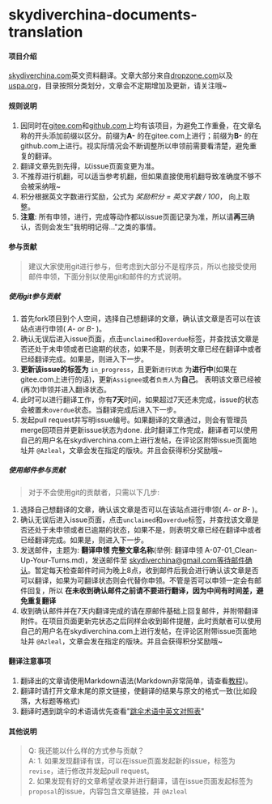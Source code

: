 # skydiverchina-documents-translation

#### 项目介绍
[skydiverchina.com](https://skydiverchina.com)英文资料翻译。文章大部分来自[dropzone.com](http://www.dropzone.com)以及[uspa.org](https://uspa.org/)，目录按照分类划分，文章会不定期增加及更新，请关注哦~

#### 规则说明

1. 因同时在[gitee.com](https://gitee.com/Azleal/skydiverchina-documents-translation)和[github.com](https://github.com/Azleal/skydiverchina-documents-translation)上均有该项目，为避免工作重叠，在文章名称的开头添加前缀以区分。前缀为**A-** 的在gitee.com上进行；前缀为**B-** 的在github.com上进行。视实际情况会不断调整所以申领前需要看清楚，避免重复的翻译。
2. 翻译文章先到先得，以issue页面变更为准。
3. 不推荐进行机翻，可以适当参考机翻，但如果直接使用机翻导致准确度不够不会被采纳哦~
4. 积分根据英文字数进行奖励，公式为 *奖励积分 = 英文字数 / 100*， 向上取整。
5. **注意**: 所有申领，进行，完成等动作都以issue页面记录为准，所以请**再三**确认，否则会发生"我明明记得..."之类的事情。


#### 参与贡献
> 建议大家使用git进行参与，但考虑到大部分不是程序员，所以也接受使用邮件申领，下面分别以使用git和邮件的方式说明。

##### 使用git参与贡献
1. 首先fork项目到个人空间，选择自己想翻译的文章，确认该文章是否可以在该站点进行申领( *A- or B-* )。
2. 确认无误后进入issue页面，点击```unclaimed```和```overdue```标签，并查找该文章是否还处于未申领或者已逾期的状态，如果不是，则表明文章已经在翻译中或者已经翻译完成。如果是，则进入下一步。
3. **更新该issue的标签为** ```in_progress```，且更新```进行状态``` 为**进行中**(如果在gitee.com上进行的话)，更新```Assignee```或者```负责人```为**自己**。 表明该文章已经被(再次)申领并进入翻译状态。
4. 此时可以进行翻译工作，你有**7天**时间，如果超过7天还未完成，issue的状态会被置未```overdue```状态。当翻译完成后进入下一步。
5. 发起pull request并写明issue编号。如果翻译的文章通过，则会有管理员merge回项目并更新issue状态为done. 此时翻译工作完成，翻译者可以使用自己的用户名在skydiverchina.com上进行发帖，在评论区附带issue页面地址并 ```@Azleal```，文章会发在指定的版块。并且会获得积分奖励哦~
##### 使用邮件参与贡献
>对于不会使用git的贡献者，只需以下几步:
1. 选择自己想翻译的文章，确认该文章是否可以在该站点进行申领( *A- or B-* )。
2. 确认无误后进入issue页面，点击```unclaimed```和```overdue```标签，并查找该文章是否还处于未申领或者已逾期的状态，如果不是，则表明文章已经在翻译中或者已经翻译完成。如果是，则进入下一步。
3. 发送邮件，主题为: **翻译申领  完整文章名称**(举例: 翻译申领  A-07-01_Clean-Up-Your-Turns.md)，发送邮件至 skydiverchina@gmail.com等待邮件确认。暂定每天检查邮件时间为晚上8点，收到邮件后我会进行确认该文章是否可以翻译，如果为可翻译状态则会代替你申领。不管是否可以申领一定会有邮件回复，所以 **在未收到确认邮件之前请不要进行翻译，因为中间有时间差，避免重复翻译**
4. 收到确认邮件并在7天内翻译完成的请在原邮件基础上回复邮件，并附带翻译附件。在项目页面更新完状态之后同样会收到邮件提醒，此时贡献者可以使用自己的用户名在skydiverchina.com上进行发帖，在评论区附带issue页面地址并 ```@Azleal```，文章会发在指定的版块。并且会获得积分奖励哦~


#### 翻译注意事项
1. 翻译出的文章请使用Markdown语法(Markdown非常简单，请查看[教程](https://skydiverchina.com/guide/markdown))。
2. 翻译时请打开文章末尾的原文链接，使翻译的结果与原文的格式一致(比如段落，大标题等格式)
3. 翻译时遇到跳伞的术语请优先查看"[跳伞术语中英文对照表](跳伞术语中英文对照表.md)"

#### 其他说明
> Q: 我还能以什么样的方式参与贡献？\
> A:  1. 如果发现翻译有误，可以在issue页面发起新的issue，标签为```revise```，进行修改并发起pull request。\
>       2. 如果发现有好的文章希望收录并进行翻译，请在issue页面发起标签为```proposal```的issue，内容包含文章链接，并 ```@Azleal```


